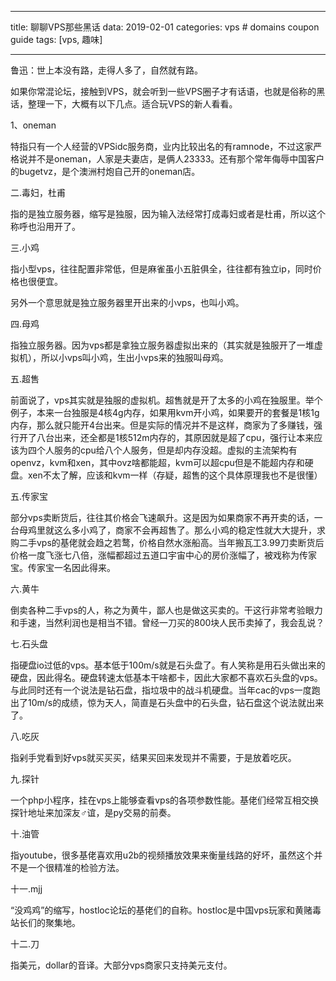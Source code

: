 
---
title: 聊聊VPS那些黑话
data: 2019-02-01
categories: vps  # domains coupon guide
tags: [vps, 趣味]

---
鲁迅：世上本没有路，走得人多了，自然就有路。

如果你常混论坛，接触到VPS，就会听到一些VPS圈子才有话语，也就是俗称的黑话，整理一下，大概有以下几点。适合玩VPS的新人看看。

1、oneman

特指只有一个人经营的VPSidc服务商，业内比较出名的有ramnode，不过这家严格说并不是oneman，人家是夫妻店，是俩人23333。还有那个常年侮辱中国客户的bugetvz，是个澳洲村炮自己开的oneman店。

二.毒妇，杜甫

指的是独立服务器，缩写是独服，因为输入法经常打成毒妇或者是杜甫，所以这个称呼也沿用开了。

三.小鸡

指小型vps，往往配置非常低，但是麻雀虽小五脏俱全，往往都有独立ip，同时价格也很便宜。

另外一个意思就是独立服务器里开出来的小vps，也叫小鸡。

四.母鸡

指独立服务器。因为vps都是拿独立服务器虚拟出来的（其实就是独服开了一堆虚拟机），所以小vps叫小鸡，生出小vps来的独服叫母鸡。

五.超售

前面说了，vps其实就是独服的虚拟机。超售就是开了太多的小鸡在独服里。举个例子，本来一台独服是4核4g内存，如果用kvm开小鸡，如果要开的套餐是1核1g内存，那么就只能开4台出来。但是实际的情况并不是这样，商家为了多赚钱，强行开了八台出来，还全都是1核512m内存的，其原因就是超了cpu，强行让本来应该为四个人服务的cpu给八个人服务，但是却内存没超。虚拟的主流架构有openvz，kvm和xen，其中ovz啥都能超，kvm可以超cpu但是不能超内存和硬盘。xen不太了解，应该和kvm一样（存疑，超售的这个具体原理我也不是很懂）

五.传家宝

部分vps卖断货后，往往其价格会飞速飙升。这是因为如果商家不再开卖的话，一台母鸡里就这么多小鸡了，商家不会再超售了。那么小鸡的稳定性就大大提升，求购二手vps的基佬就会趋之若鹜，价格自然水涨船高。当年搬瓦工3.99刀卖断货后价格一度飞涨七八倍，涨幅都超过五道口宇宙中心的房价涨幅了，被戏称为传家宝。传家宝一名因此得来。

六.黄牛

倒卖各种二手vps的人，称之为黄牛，鄙人也是做这买卖的。干这行非常考验眼力和手速，当然利润也是相当不错。曾经一刀买的800块人民币卖掉了，我会乱说？

七.石头盘

指硬盘io过低的vps。基本低于100m/s就是石头盘了。有人笑称是用石头做出来的硬盘，因此得名。硬盘转速太低基本干啥都卡，因此大家都不喜欢石头盘的vps。与此同时还有一个说法是钻石盘，指垃圾中的战斗机硬盘。当年cac的vps一度跑出了10m/s的成绩，惊为天人，简直是石头盘中的石头盘，钻石盘这个说法就出来了。

八.吃灰

指剁手党看到好vps就买买买，结果买回来发现并不需要，于是放着吃灰。

九.探针

一个php小程序，挂在vps上能够查看vps的各项参数性能。基佬们经常互相交换探针地址来加深友♂谊，是py交易的前奏。

十.油管

指youtube，很多基佬喜欢用u2b的视频播放效果来衡量线路的好坏，虽然这个并不是一个很精准的检验方法。

十一.mjj

“没鸡鸡”的缩写，hostloc论坛的基佬们的自称。hostloc是中国vps玩家和黄赌毒站长们的聚集地。

十二.刀

指美元，dollar的音译。大部分vps商家只支持美元支付。


<!--stackedit_data:
eyJoaXN0b3J5IjpbLTEwMzY0MDEzODVdfQ==
-->
